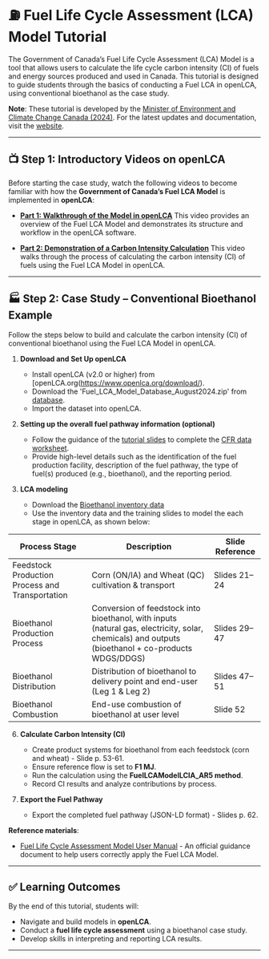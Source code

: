 # ⛽ Fuel Life Cycle Assessment (LCA) Model Tutorial

The Government of Canada’s Fuel Life Cycle Assessment (LCA) Model is a tool that allows users to calculate the life cycle carbon intensity (CI) of fuels and energy sources produced and used in Canada. This tutorial is designed to guide students through the basics of conducting a Fuel LCA in openLCA, using conventional bioethanol as the case study.

**Note**: These tutorial is developed by the [Minister of Environment and Climate Change Canada (2024)](https://www.canada.ca/en/environment-climate-change.html). For the latest updates and documentation, visit the [website](https://www.canada.ca/en/environment-climate-change/services/managing-pollution/fuel-life-cycle-assessment-model.html).

---

## 📺 Step 1: Introductory Videos on openLCA  

Before starting the case study, watch the following videos to become familiar with how the **Government of Canada’s Fuel LCA Model** is implemented in **openLCA**:  

- [**Part 1: Walkthrough of the Model in openLCA**](https://www.youtube.com/watch?v=pamF7GONNXk)
  This video provides an overview of the Fuel LCA Model and demonstrates its structure and workflow in the openLCA software.   

- [**Part 2: Demonstration of a Carbon Intensity Calculation**](https://www.youtube.com/watch?v=pnod3YNYrro) 
  This video walks through the process of calculating the carbon intensity (CI) of fuels using the Fuel LCA Model in openLCA.  

---

## 🏭 Step 2: Case Study – Conventional Bioethanol Example

Follow the steps below to build and calculate the carbon intensity (CI) of conventional bioethanol using the Fuel LCA Model in openLCA. 

1. **Download and Set Up openLCA**  
   - Install openLCA (v2.0 or higher) from [openLCA.org(https://www.openlca.org/download/).  
   - Download the 'Fuel_LCA_Model_Database_August2024.zip' from [database](https://github.com/qtu-UBC/BEST502-AdvancedLCA-Tutorials/tree/main/tutorials/FuelLCAModel/database).  
   - Import the dataset into openLCA.  

2. **Setting up the overall fuel pathway information (optional)**  
   - Follow the guidance of the [tutorial slides](https://github.com/qtu-UBC/BEST502-AdvancedLCA-Tutorials/blob/main/tutorials/FuelLCAModel/02%20-%20CFR%20-%20CI%20Calculation%20Training_Conventional%20Bioethanol%20Example_Nov2024.pdf) to complete the [CFR data worksheet](https://github.com/qtu-UBC/BEST502-AdvancedLCA-Tutorials/blob/main/tutorials/FuelLCAModel/Conventional%20Bioethanol%20Example_CFR%20Data%20Workbook_Nov2024.xlsx).  
   - Provide high-level details such as the identification of the fuel production facility, description of the fuel pathway, the type of fuel(s) produced (e.g., bioethanol), and the reporting period.  

3. **LCA modeling**  
   - Download the [Bioethanol inventory data](https://github.com/qtu-UBC/BEST502-AdvancedLCA-Tutorials/blob/main/tutorials/FuelLCAModel/Bioethanol%20inventory%20data.xlsx) 
   - Use the inventory data and the training slides to model the each stage in openLCA, as shown below:

| Process Stage                | Description                                      | Slide Reference |
|-------------------------------|--------------------------------------------------|-----------------|
| Feedstock Production Process and Transportation | Corn (ON/IA) and Wheat (QC) cultivation & transport | Slides 21–24    |
| Bioethanol Production Process | Conversion of feedstock into bioethanol, with inputs (natural gas, electricity, solar, chemicals) and outputs (bioethanol + co-products WDGS/DDGS) | Slides 29–47    |
| Bioethanol Distribution       | Distribution of bioethanol to delivery point and end-user (Leg 1 & Leg 2) | Slides 47–51    |
| Bioethanol Combustion         | End-use combustion of bioethanol at user level | Slide 52        |
       

6. **Calculate Carbon Intensity (CI)**  
   - Create product systems for bioethanol from each feedstock (corn and wheat) - Slide p. 53-61.  
   - Ensure reference flow is set to **F1 MJ**.  
   - Run the calculation using the **FuelLCAModelLCIA_AR5 method**.  
   - Record CI results and analyze contributions by process.  

7. **Export the Fuel Pathway**  
   - Export the completed fuel pathway (JSON-LD format) - Slides p. 62.  

**Reference materials**:
- [Fuel Life Cycle Assessment Model User Manual](https://www.canada.ca/en/environment-climate-change/services/managing-pollution/fuel-life-cycle-assessment-model/user-manual.html#toc4) - An official guidance document to help users correctly apply the Fuel LCA Model.

---

## ✅ Learning Outcomes

By the end of this tutorial, students will:  
- Navigate and build models in **openLCA**.  
- Conduct a **fuel life cycle assessment** using a bioethanol case study.
- Develop skills in interpreting and reporting LCA results.  

---
